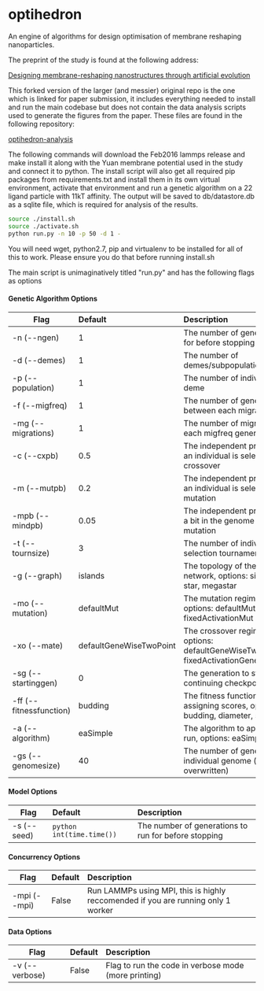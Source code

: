# optihedron
An engine of algorithms for design optimisation of membrane reshaping nanoparticles.

The preprint of the study is found at the following address:

[Designing membrane-reshaping nanostructures through artificial evolution](https://www.biorxiv.org/content/10.1101/2020.02.27.968149v1)

This forked version of the larger (and messier) original repo is the one which is linked for paper submission, it includes everything needed to install and run the main codebase but does not contain the data analysis scripts used to generate the figures from the paper. These files are found in the following repository:

[optihedron-analysis](https://github.com/takenbymood/optihedron-analysis)

The following commands will download the Feb2016 lammps release and make install it along with the Yuan membrane potential used in the study and connect it to python. The install script will also get all required pip packages from requirements.txt and install them in its own virtual environment, activate that environment and run a genetic algorithm on a 22 ligand particle with 11kT affinity. The output will be saved to db/datastore.db as a sqlite file, which is required for analysis of the results.

```bash
source ./install.sh
source ./activate.sh
python run.py -n 10 -p 50 -d 1 -
```
You will need wget, python2.7, pip and virtualenv to be installed for all of this to work. Please ensure you do that before running install.sh

The main script is unimaginatively titled "run.py" and has the following flags as options

#### Genetic Algorithm Options

| Flag        | Default           | Description  |
| ---------------------------- |:---| :-|
| -n (--ngen) | 1 | The number of generations to run for before stopping |
| -d (--demes) | 1 | The number of demes/subpopulations |
| -p (--population) | 1 | The number of individuals in each deme |
| -f (--migfreq) | 1 | The number of generations between each migration event |
| -mg (--migrations) | 1 | The number of migrations to do each migfreq generations |
| -c (--cxpb) | 0.5 | The independent probability that an individual is selected for crossover |
| -m (--mutpb) | 0.2 | The independent probability that an individual is selected for mutation |
| -mpb (--mindpb) | 0.05 | The independent probability that a bit in the genome is chosen for mutation |
| -t (--tournsize) | 3 | The number of individuals in each selection tournament |
| -g (--graph) | islands | The topology of the migration network, options: singlet, islands, star, megastar |
| -mo (--mutation) | defaultMut | The mutation regime to use, options: defaultMut, fixedActivationMut |
| -xo (--mate) | defaultGeneWiseTwoPoint | The crossover regime to use, options: defaultGeneWiseTwoPoint, fixedActivationGeneWiseTwoPoint |
| -sg (--startinggen) | 0 | The generation to start at (for continuing checkpointed runs) |
| -ff (--fitnessfunction) | budding | The fitness function to use for assigning scores, options: budding, diameter, smallworld |
| -a (--algorithm) | eaSimple | The algorithm to apply during the run, options: eaSimple |
| -gs (--genomesize) | 40 | The number of genes in each individual genome (can be overwritten) |

#### Model Options

| Flag        | Default           | Description  |
| ---- |:---| :-------------|
| -s (--seed) | ```python int(time.time())``` | The number of generations to run for before stopping |

#### Concurrency Options

| Flag        | Default           | Description  |
| ------------- |:-------------| :-----|
| -mpi (--mpi) | False | Run LAMMPs using MPI, this is highly reccomended if you are running only 1 worker |

#### Data Options

| Flag        | Default           | Description  |
| ------------- |:-------------| :-----|
| -v (--verbose) | False | Flag to run the code in verbose mode (more printing) |
